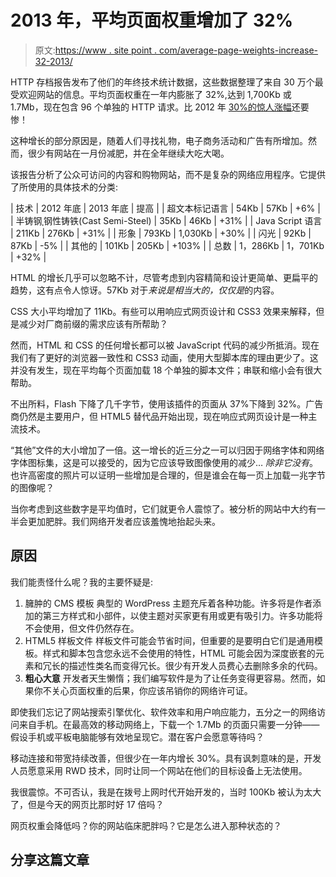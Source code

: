 # 2013 年，平均页面权重增加了 32%

> 原文:[https://www . site point . com/average-page-weights-increase-32-2013/](https://www.sitepoint.com/average-page-weights-increase-32-2013/)

HTTP 存档报告发布了他们的年终技术统计数据，这些数据整理了来自 30 万个最受欢迎网站的信息。平均页面权重在一年内膨胀了 32%,达到 1,700Kb 或 1.7Mb，现在包含 96 个单独的 HTTP 请求。比 2012 年 [30%的惊人涨幅](/web-page-weight-2012/)还要惨！

这种增长的部分原因是，随着人们寻找礼物，电子商务活动和广告有所增加。然而，很少有网站在一月份减肥，并在全年继续大吃大喝。

该报告分析了公众可访问的内容和购物网站，而不是复杂的网络应用程序。它提供了所使用的具体技术的分类:

| 技术 | 2012 年底 | 2013 年底 | 提高 |
| 超文本标记语言 | 54Kb | 57Kb | +6% |
| 半铸钢ˌ钢性铸铁(Cast Semi-Steel) | 35Kb | 46Kb | +31% |
| Java Script 语言 | 211Kb | 276Kb | +31% |
| 形象 | 793Kb | 1,030Kb | +30% |
| 闪光 | 92Kb | 87Kb | -5% |
| 其他的 | 101Kb | 205Kb | +103% |
| 总数 | 1，286Kb | 1，701Kb | +32% |

HTML 的增长几乎可以忽略不计，尽管考虑到内容精简和设计更简单、更扁平的趋势，这有点令人惊讶。57Kb 对于*来说是相当大的，仅仅是*的内容。

CSS 大小平均增加了 11Kb。有些可以用响应式网页设计和 CSS3 效果来解释，但是减少对厂商前缀的需求应该有所帮助？

然而，HTML 和 CSS 的任何增长都可以被 JavaScript 代码的减少所抵消。现在我们有了更好的浏览器一致性和 CSS3 动画，使用大型脚本库的理由更少了。这并没有发生，现在平均每个页面加载 18 个单独的脚本文件；串联和缩小会有很大帮助。

不出所料，Flash 下降了几千字节，使用该插件的页面从 37%下降到 32%。广告商仍然是主要用户，但 HTML5 替代品开始出现，现在响应式网页设计是一种主流技术。

“其他”文件的大小增加了一倍。这一增长的近三分之一可以归因于网络字体和网络字体图标集，这是可以接受的，因为它应该导致图像使用的减少… *除非它没有*。也许高密度的照片可以证明一些增加是合理的，但是谁会在每一页上加载一兆字节的图像呢？

当你考虑到这些数字是平均值时，它们就更令人震惊了。被分析的网站中大约有一半会更加肥胖。我们网络开发者应该羞愧地抬起头来。

## 原因

我们能责怪什么呢？我的主要怀疑是:

1.  臃肿的 CMS 模板
    典型的 WordPress 主题充斥着各种功能。许多将是作者添加的第三方样式和小部件，以使主题对买家更有用或更有吸引力。许多功能将不会使用，但文件仍然存在。
2.  HTML5 样板文件
    样板文件可能会节省时间，但重要的是要明白它们是通用模板。样式和脚本包含您永远不会使用的特性，HTML 可能会因为深度嵌套的元素和冗长的描述性类名而变得冗长。很少有开发人员费心去删除多余的代码。
3.  **粗心大意**
    开发者天生懒惰；我们编写软件是为了让任务变得更容易。然而，如果你不关心页面权重的后果，你应该吊销你的网络许可证。

即使我们忘记了网站搜索引擎优化、软件效率和用户响应能力，五分之一的网络访问来自手机。在最高效的移动网络上，下载一个 1.7Mb 的页面只需要一分钟——假设手机或平板电脑能够有效地呈现它。潜在客户会愿意等待吗？

移动连接和带宽持续改善，但很少在一年内增长 30%。具有讽刺意味的是，开发人员愿意采用 RWD 技术，同时让同一个网站在他们的目标设备上无法使用。

我很震惊。不可否认，我是在拨号上网时代开始开发的，当时 100Kb 被认为太大了，但是今天的网页比那时好 17 倍吗？

网页权重会降低吗？你的网站临床肥胖吗？它是怎么进入那种状态的？

## 分享这篇文章
